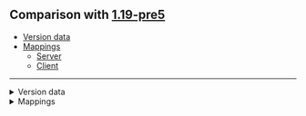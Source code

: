 ## Comparison with [1.19-pre5](https://github.com/PixiGeko/Minecraft-generated-data/tree/1.19-pre5)

- [Version data](#version-data)
- [Mappings](#mappings)
  - [Server](#server)
  - [Client](#client)

<hr/>
<details><summary>Version data</summary>
<table><tr><th></th><th align="left">1.19-pre5</th><th>1.19-rc1</th></tr><tr><td>World version</td><td><code>3102</code></td><td><code>3103</code></td></tr><tr><td>Protocol version</td><td><code>1073741913</code></td><td><code>1073741914</code></td></tr></table>
</details>
<details><summary>Mappings</summary>
<h2>Server</h2>

<details>
<summary>
Changes
</summary>

```
XXX.world.effect.MobEffectInstance$FactorData +1M -1M
```

</details>





















































































































































































































































































































































































































































































































































































































































































































































































































































































































































































































































<details>
<summary>
net.minecraft.world.effect.MobEffectInstance$FactorData
</summary>

```diff
+ float getFactor(float)
- float getFactor(LivingEntity,float)
```

</details>




















































































































































































































































































































































































































































































































































































































































































































































































































































































































































































































































































































































































































































































































































































































































































































































<h2>Client</h2>

<details>
<summary>
Changes
</summary>

```
XXX.world.effect.MobEffectInstance$FactorData +1M -1M
```

</details>



















































































































































































































































































































































































































































































































































































































































































































































































































































































































































































































































































































































































































































































































































































































































































































































































































































































































































































































































































































































<details>
<summary>
net.minecraft.world.effect.MobEffectInstance$FactorData
</summary>

```diff
+ float getFactor(float)
- float getFactor(LivingEntity,float)
```

</details>
</details>
